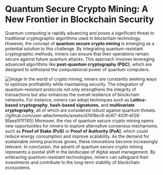 # Quantum Secure Crypto Mining: A New Frontier in Blockchain Security
Quantum computing is rapidly advancing and poses a significant threat to traditional cryptographic algorithms used in blockchain technology. However, the concept of **quantum secure crypto mining** is emerging as a potential solution to this challenge. By integrating quantum-resistant cryptographic methods, miners can ensure that their operations remain secure against future quantum attacks. This approach involves leveraging advanced algorithms like **post-quantum cryptography (PQC)**, which are designed to withstand the computational power of quantum computers.

![Image](https://github.com/user-attachments/assets/d7419ec9-dc67-403f-bf28-8faea5f1f74f)
In the world of crypto mining, miners are constantly seeking ways to optimize profitability while maintaining security. The integration of quantum-resistant protocols not only strengthens the integrity of transactions but also enhances the overall resilience of blockchain networks. For instance, miners can adopt techniques such as **Lattice-based cryptography**, **hash-based signatures**, and **multivariate cryptography**, all of which are considered robust against quantum threats.
 //github.com/user-attachments/assets/d7419ec9-dc67-403f-bf28-8faea5f1f74f))
Moreover, the rise of quantum secure crypto mining opens new opportunities for miners to explore alternative consensus mechanisms, such as **Proof of Stake (PoS)** or **Proof of Authority (PoA)**, which could reduce energy consumption and improve scalability. As the demand for sustainable mining practices grows, these innovations become increasingly relevant.
In conclusion, the advent of quantum secure crypto mining represents a pivotal shift in the landscape of digital asset management. By embracing quantum-resistant technologies, miners can safeguard their investments and contribute to the long-term stability of blockchain ecosystems.
